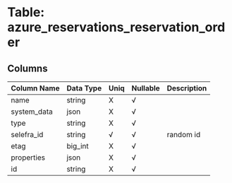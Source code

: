 # Table: azure_reservations_reservation_order

## Columns 

|  Column Name   |  Data Type  | Uniq | Nullable | Description | 
|  ----  | ----  | ----  | ----  | ---- | 
| name | string | X | √ |  | 
| system_data | json | X | √ |  | 
| type | string | X | √ |  | 
| selefra_id | string | √ | √ | random id | 
| etag | big_int | X | √ |  | 
| properties | json | X | √ |  | 
| id | string | X | √ |  | 


